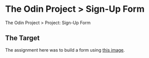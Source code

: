 # The Odin Project > Sign-Up Form

The Odin Project > Project: Sign-Up Form

## The Target

The assignment here was to build a form using [this image](sign-up-form.png).
